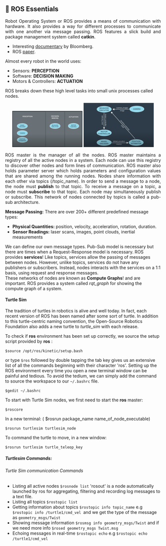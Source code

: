 ## 👾 ROS Essentials

<p align="justify">
Robot Operating System or ROS provides a means of communication with hardware. It also provides a way for different processes to communicate with one another via message passing. ROS features a slick build and package management system called <b>catkin</b>.

+ Interesting <a href="https://youtu.be/Dm7HnQb8n9Y">documentary</a> by Bloomberg.
+ ROS <a href="http://www.willowgarage.com/sites/default/files/icraoss09-ROS.pdf">paper</a>.

Almost every robot in the world uses:
- Sensors: <b>PERCEPTION</b>
- Software: <b>DECISION MAKING</b>
- Motors & Controllers: <b>ACTUATION</b>

ROS breaks down these high level tasks into small unix processes called nodes.
<center>
<img src="./img/ros_nodes.PNG" width=45%><a> </a><img src="./img/pub_sub.PNG" width=45%>
</center>
</p>
<p align="justify">ROS master is the manager of all the nodes. ROS master maintains a registry of all the active nodes in a system. Each node can use this registry to discover other nodes and form lines of communication. ROS master also holds parameter server which holds parameters and configuration values that are shared among the running nodes. Nodes share information with each other via topics (/topic_name). In order to send a message to a node, the node must <b>publish</b> to that topic. To receive a message on a topic, a node must <b>subscribe</b> to that topic. Each node may simultaneously publish or subscribe. This network of nodes connected by topics is called a pub-sub architecture.

<b>Message Passing:</b>
There are over 200+ different predefined message types:
- <b>Physical Quantities:</b> position, velocity, acceleration, rotation, duration.
- <b>Sensor Readings:</b> laser scans, images, point clouds, inertial measurements

We can define our own message types.
Pub-Sub model is necessary but there are times when a Request-Response model is necessary. ROS provides <b>services</b>! Like topics, services allow the passing of messages between nodes. However, unlike topics, services do not have any publishers or subscribers. Instead, nodes interacts with the services on a 1:1 basis, using request and response messages.<br />
These networks of nodes are known as <b>Compute Graphs</b>! and are important. ROS provides a system called *rqt_graph* for showing the compute graph of a system.

#### Turtle Sim

The tradition of turtles in robotics is alive and well today. In fact, each recent version of ROS has been named after some sort of turtle. In addition to this turtle-centric naming convention, the Open-Source Robotics Foundation also adds a new turtle to *turtle_sim* with each release.

To check if <b>ros</b> environment has been set up correctly, we source the setup script provided by <b>ros</b> :

```
$source /opt/ros/kinetic/setup.bash

```
or type ```$ros``` followed by double tapping the tab key gives us an extensive list of all the commands beginning with their character 'ros'. Setting up the ROS environment every time you open a new terminal window can be painful and tedious. To avoid the tedium, we can simply add the command to source the workspace to our ```~/.bashrc``` file.

```
$gedit ~/.bashrc
```
To start with Turtle Sim nodes, we first need to start the <b>ros</b> master:
```
$roscore
```
In a new terminal: ( $rosrun package_name name_of_node_executable)
```
$rosrun turtlesim turtlesim_node
```
To command the turtle to move, in a new window:
```
$rosrun turtlesim turtle_teleop_key
```

##### Turtlesim Commands:

###### Turtle Sim communication Commands
- Listing all active nodes ```$rosnode list``` 'rosout' is a node automatically launched by ros for aggregating, filtering and recording log messages to a text file.
- Listing all topics ```$rostopic list```
- Getting information about topics ```$rostopic info topic_name``` e.g ```$rostopic info /turtle1/cmd_vel ```and we get the type of the message as ```geometry_msgs/Twist```
- Showing message information ```$rosmsg info geometry_msgs/Twist``` and if we need more info ```$rosed geometry_msgs Twist.msg```
- Echoing messages in real-time ```$rostopic echo``` e.g ```$rostopic echo /turtle1/cmd_vel```





</p>
